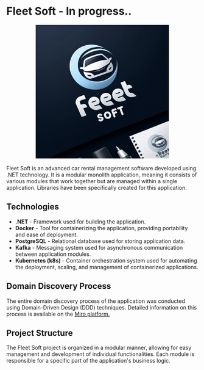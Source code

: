 # Fleet Soft - In progress..
<p align="center">
  <img src="logo.png" alt="Fleet Soft Logo" width="350"/>
</p>

Fleet Soft is an advanced car rental management software developed using .NET technology. It is a modular monolith application, meaning it consists of various modules that work together but are managed within a single application. Libraries have been specifically created for this application.

## Technologies

- **.NET** - Framework used for building the application.
- **Docker** - Tool for containerizing the application, providing portability and ease of deployment.
- **PostgreSQL** - Relational database used for storing application data.
- **Kafka** - Messaging system used for asynchronous communication between application modules.
- **Kubernetes (k8s)** - Container orchestration system used for automating the deployment, scaling, and management of containerized applications.


## Domain Discovery Process

The entire domain discovery process of the application was conducted using Domain-Driven Design (DDD) techniques. Detailed information on this process is available on the [Miro platform.](https://miro.com/app/board/uXjVKGU40IA=/?share_link_id=701087976222) 

## Project Structure

The Fleet Soft project is organized in a modular manner, allowing for easy management and development of individual functionalities. Each module is responsible for a specific part of the application's business logic.

